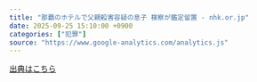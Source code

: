 ```yaml
---
title: "那覇のホテルで父親殺害容疑の息子 検察が鑑定留置 - nhk.or.jp"
date: 2025-09-25 15:10:00 +0900
categories: ["犯罪"]
source: "https://www.google-analytics.com/analytics.js"
---
```


[出典はこちら](https://www.google-analytics.com/analytics.js)
